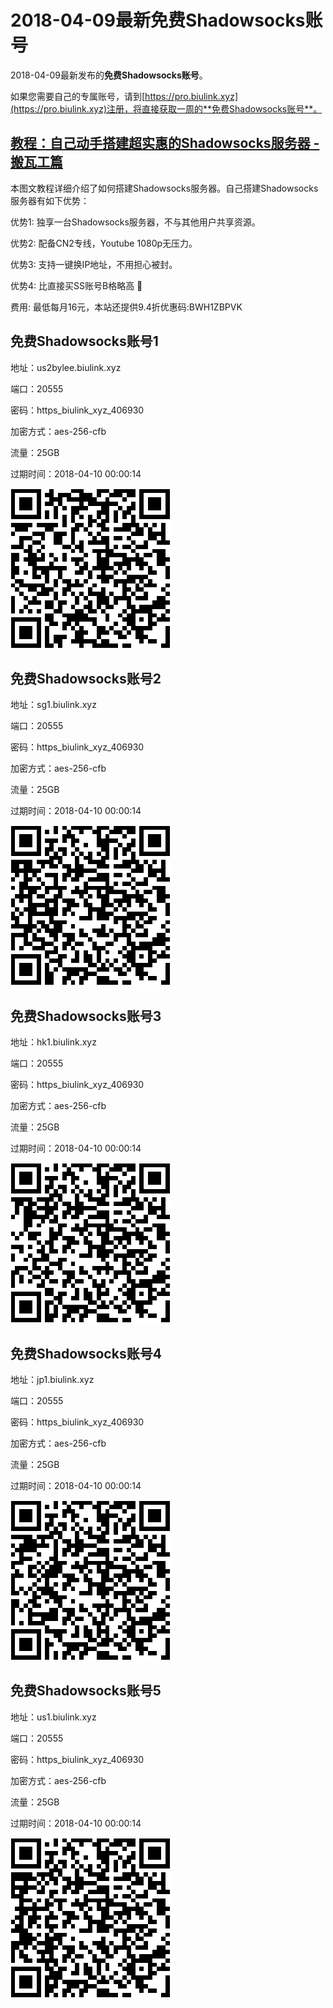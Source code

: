 # 2018-04-09最新**免费Shadowsocks账号**

2018-04-09最新发布的**免费Shadowsocks账号**。

如果您需要自己的专属账号，请到[https://pro.biulink.xyz](https://pro.biulink.xyz)注册，将直接获取一周的**免费Shadowsocks账号**。

## [教程：自己动手搭建超实惠的Shadowsocks服务器 - 搬瓦工篇](https://github.com/Biulink/ShadowsocksTutorials/blob/master/%E6%95%99%E6%82%A8%E8%87%AA%E5%B7%B1%E5%8A%A8%E6%89%8B%E6%90%AD%E5%BB%BA%E8%B6%85%E5%AE%9E%E6%83%A0%E7%9A%84Shadowsocks%E6%9C%8D%E5%8A%A1%E5%99%A8%20-%20%E6%90%AC%E7%93%A6%E5%B7%A5%E7%AF%87.md)
  
  本图文教程详细介绍了如何搭建Shadowsocks服务器。自己搭建Shadowsocks服务器有如下优势：

  优势1: 独享一台Shadowsocks服务器，不与其他用户共享资源。

  优势2: 配备CN2专线，Youtube 1080p无压力。

  优势3: 支持一键换IP地址，不用担心被封。

  优势4: 比直接买SS账号B格略高 🙂

  费用: 最低每月16元，本站还提供9.4折优惠码:BWH1ZBPVK  
## 免费Shadowsocks账号1

地址：us2bylee.biulink.xyz

端口：20555

密码：https_biulink_xyz_406930

加密方式：aes-256-cfb

流量：25GB

过期时间：2018-04-10 00:00:14

![免费Shadowsocks账号](../qrcode/55bd380f-b46c-4062-807d-473c5b7bc3a8.png)

## 免费Shadowsocks账号2

地址：sg1.biulink.xyz

端口：20555

密码：https_biulink_xyz_406930

加密方式：aes-256-cfb

流量：25GB

过期时间：2018-04-10 00:00:14

![免费Shadowsocks账号](../qrcode/8d858a0b-10b0-46e6-be8a-4740ba314137.png)

## 免费Shadowsocks账号3

地址：hk1.biulink.xyz

端口：20555

密码：https_biulink_xyz_406930

加密方式：aes-256-cfb

流量：25GB

过期时间：2018-04-10 00:00:14

![免费Shadowsocks账号](../qrcode/ae373db5-dbe7-4a7c-a3e0-9d3c3465643d.png)

## 免费Shadowsocks账号4

地址：jp1.biulink.xyz

端口：20555

密码：https_biulink_xyz_406930

加密方式：aes-256-cfb

流量：25GB

过期时间：2018-04-10 00:00:14

![免费Shadowsocks账号](../qrcode/652e9be5-b092-4e25-b8ad-a91e4a6a3a21.png)

## 免费Shadowsocks账号5

地址：us1.biulink.xyz

端口：20555

密码：https_biulink_xyz_406930

加密方式：aes-256-cfb

流量：25GB

过期时间：2018-04-10 00:00:14

![免费Shadowsocks账号](../qrcode/c9b328f1-ef3f-4af3-8add-cf7e40babf1d.png)

